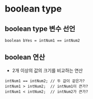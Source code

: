 # boolean type

## boolean type 변수 선언
```boolean bYes = intNum1 == intNum2```

## boolean 연산 
* 2개 이상의 값의 크기를 비교하는 연산
```
intNum1 == intNum2; // 두 값이 같은가?
intNum1 > intNum2;	// intNum1이 큰가?
intNum1 < intNum2; 	// intNum2가 큰가?
```
